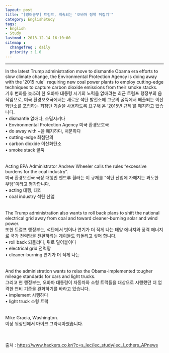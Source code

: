 ```yaml
---
layout: post
title: "[영어공부] 트럼프, 계속되는 '오바마 정책 뒤집기'"
category: EnglishStudy
tags:
- English
- Study
lastmod : 2018-12-14 16:10:00
sitemap :
  changefreq : daily
  priority : 1.0
---
```


***

<!--미리보기-->
<span class="style17">In the  latest Trump administration move to dismantle Obama era efforts to slow climate  change, the Environmental Protection Agency is doing away with the '2015 rule'&nbsp; requiring new coal power plants to employ cutting-edge techniques to capture  carbon dioxide emissions from their smoke stacks.</span><br>
  <span class="style12">기후 변화를 늦추려 한 오바마 대통령 시기의 노력을 없애려는 최근  트럼프 행정부의 움직임으로, 미국 환경보호국에서는 새로운 석탄 발전소에 그곳의 굴뚝에서 배출되는 이산화탄소를  포집하는 최첨단 기술을 사용하도록 요구해 온 ‘2015년 규제’를  폐지하고 있습니다.</span><br>
  <span class="style15">• dismantle 없애다, 소멸시키다 <br>
• Environmental  Protection Agency 미국 환경보호국 <br>
• do away with ~을  폐지하다, 처분하다 <br>
• cutting-edge 최첨단의 <br>
• carbon dioxide 이산화탄소<br>
• smoke stack  굴뚝</span><br><span class="style15"><br></span><br>
<span class="style17">Acting EPA  Administrator Andrew Wheeler calls the rules “excessive burdens for the coal  industry”.</span><br>
  <span class="style12">미국 환경보건국 국장 대행인 앤드루 휠러는 이 규제를 “석탄 산업에 가해지는 과도한 부담”이라고 평가합니다.</span> <br>
  <span class="style15">• acting 대행, 대리 <br>
• coal industry 석탄  산업 </span><br><span class="style15"><br></span><br>
<span class="style17">The Trump  administration also wants to roll back plans to shift the national electrical  grid away from coal and toward cleaner-burning solar and wind power.</span><br>
  <span class="style12">또한 트럼프 행정부는, 석탄에서  벗어나 연기가 더 적게 나는 태양 에너지와 풍력 에너지로 국가 전력망을 전환하려는 계획들도 되돌리고 싶어 합니다. </span><br>
  <span class="style15">• roll back 되돌리다, 뒤로 밀어붙이다 <br>
  • electrical grid 전력망 <br>
• cleaner-burning 연기가  더 적게 나는 </span><br><span class="style15"><br></span><br>
<span class="style17">And the  administration wants to relax the Obama-implemented tougher mileage standards  for cars and light trucks.</span><br>
  <span class="style12">그리고 현 행정부는, 오바마  대통령이 자동차와 소형 트럭들을 대상으로 시행했던 더 엄격한 연비 기준을 완화하기를 바라고 있습니다</span>. <br>
  <span class="style15">• implement 시행하다 <br>
• light truck 소형  트럭 </span><br><span class="style15"><br></span><br>
<span class="style17">Mike Gracia,  Washington.</span><br>
  <span class="style12">이상 워싱턴에서 마이크 그라시아였습니다.</span><br>
<span class="style9"><br>
</span><br>

출처 : https://www.hackers.co.kr/?c=s_lec/lec_study/lec_I_others_APnews
